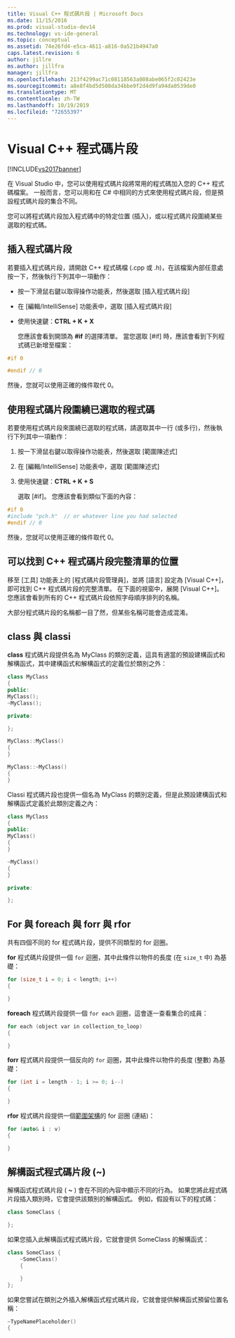 ```yaml
---
title: Visual C++ 程式碼片段 | Microsoft Docs
ms.date: 11/15/2016
ms.prod: visual-studio-dev14
ms.technology: vs-ide-general
ms.topic: conceptual
ms.assetid: 74e26fd4-e5ca-4611-a816-0a521b4947a0
caps.latest.revision: 6
author: jillre
ms.author: jillfra
manager: jillfra
ms.openlocfilehash: 213f4299ac71c08118563a008abe065f2c02423e
ms.sourcegitcommit: a8e8f4bd5d508da34bbe9f2d4d9fa94da0539de0
ms.translationtype: MT
ms.contentlocale: zh-TW
ms.lasthandoff: 10/19/2019
ms.locfileid: "72655397"
---
```

# <a name="visual-c-code-snippets"></a>Visual C++ 程式碼片段
[!INCLUDE[vs2017banner](../includes/vs2017banner.md)]

在 Visual Studio 中，您可以使用程式碼片段將常用的程式碼加入您的 C++ 程式碼檔案。 一般而言，您可以用和在 C# 中相同的方式來使用程式碼片段，但是預設程式碼片段的集合不同。

 您可以將程式碼片段加入程式碼中的特定位置 (插入)，或以程式碼片段圍繞某些選取的程式碼。

## <a name="inserting-a-code-snippet"></a>插入程式碼片段
 若要插入程式碼片段，請開啟 C++ 程式碼檔 (.cpp 或 .h)，在該檔案內部任意處按一下，然後執行下列其中一項動作：

- 按一下滑鼠右鍵以取得操作功能表，然後選取 [插入程式碼片段]

- 在 [編輯/IntelliSense] 功能表中，選取 [插入程式碼片段]

- 使用快速鍵：**CTRL + K + X**

  您應該會看到開頭為 **#if** 的選擇清單。 當您選取 [#if] 時，應該會看到下列程式碼已新增至檔案：

```cpp
#if 0

#endif // 0
```

 然後，您就可以使用正確的條件取代 0。

## <a name="using-a-code-snippet-to-surround-selected-code"></a>使用程式碼片段圍繞已選取的程式碼
 若要使用程式碼片段來圍繞已選取的程式碼，請選取其中一行 (或多行)，然後執行下列其中一項動作：

1. 按一下滑鼠右鍵以取得操作功能表，然後選取 [範圍陳述式]

2. 在 [編輯/IntelliSense] 功能表中，選取 [範圍陳述式]

3. 使用快速鍵：**CTRL + K + S**

   選取 [#if]。 您應該會看到類似下面的內容：

```cpp
#if 0
#include "pch.h"  // or whatever line you had selected
#endif // 0
```

 然後，您就可以使用正確的條件取代 0。

## <a name="where-can-i-find-a-complete-list-of-the-c-code-snippets"></a>可以找到 C++ 程式碼片段完整清單的位置
 移至 [工具] 功能表上的 [程式碼片段管理員]，並將 [語言] 設定為 [Visual C++]，即可找到 C++ 程式碼片段的完整清單。 在下面的視窗中，展開 [Visual C++]。 您應該會看到所有的 C++ 程式碼片段依照字母順序排列的名稱。

 大部分程式碼片段的名稱都一目了然，但某些名稱可能會造成混淆。

## <a name="class-vs-classi"></a>class 與 classi
 **class** 程式碼片段提供名為 MyClass 的類別定義，這具有適當的預設建構函式和解構函式，其中建構函式和解構函式的定義位於類別之外：

```cpp
class MyClass
{
public:
MyClass();
~MyClass();

private:

};

MyClass::MyClass()
{
}

MyClass::~MyClass()
{
}
```

 Classi 程式碼片段也提供一個名為 MyClass 的類別定義，但是此預設建構函式和解構函式定義於此類別定義之內：

```cpp
class MyClass
{
public:
MyClass()
{
}

~MyClass()
{
}

private:

};
```

## <a name="for-vs-foreach-vs-forr-vs-rfor"></a>For 與 foreach 與 forr 與 rfor
 共有四個不同的 for 程式碼片段，提供不同類型的 for 迴圈。

 **for** 程式碼片段提供一個 `for` 迴圈，其中此條件以物件的長度 (在 `size_t` 中) 為基礎：

```cpp
for (size_t i = 0; i < length; i++)
{

}
```

 **foreach** 程式碼片段提供一個 `for each` 迴圈，這會逐一查看集合的成員：

```cpp
for each (object var in collection_to_loop)
{

}
```

 **forr** 程式碼片段提供一個反向的 `for` 迴圈，其中此條件以物件的長度 (整數) 為基礎：

```cpp
for (int i = length - 1; i >= 0; i--)
{

}
```

 **rfor** 程式碼片段提供一個[範圍架構](https://msdn.microsoft.com/library/5750ba1d-ba48-4236-a923-e32de8345c2d)的 for 迴圈 (連結)：

```cpp
for (auto& i : v)
{

}
```

## <a name="the-destructor-snippet-"></a>解構函式程式碼片段 (~)
 解構函式程式碼片段 ( **~** ) 會在不同的內容中顯示不同的行為。 如果您將此程式碼片段插入類別時，它會提供該類別的解構函式。 例如，假設有以下的程式碼：

```cpp
class SomeClass {

};
```

 如果您插入此解構函式程式碼片段，它就會提供 SomeClass 的解構函式：

```cpp
class SomeClass {
    ~SomeClass()
    {

    }
};
```

 如果您嘗試在類別之外插入解構函式程式碼片段，它就會提供解構函式預留位置名稱：

```cpp
~TypeNamePlaceholder()
{

```
